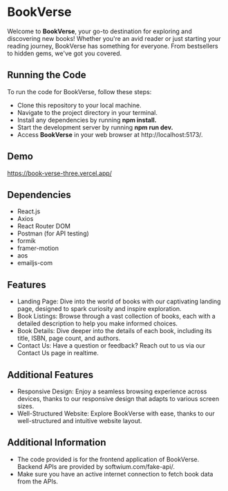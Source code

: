 
# BookVerse

Welcome to **BookVerse**, your go-to destination for exploring and discovering new books! Whether you're an avid reader or just starting your reading journey, BookVerse has something for everyone. From bestsellers to hidden gems, we've got you covered.


## Running the Code
To run the code for BookVerse, follow these steps:

- Clone this repository to your local machine.
- Navigate to the project directory in your terminal.
- Install any dependencies by running **npm install.**
- Start the development server by running **npm run dev.**
- Access **BookVerse** in your web browser at http://localhost:5173/.


## Demo

https://book-verse-three.vercel.app/


## Dependencies
- React.js
- Axios
- React Router DOM
- Postman (for API testing)
- formik
- framer-motion
- aos
- emailjs-com


## Features

- Landing Page: Dive into the world of books with our captivating landing page, designed to spark curiosity and inspire exploration.
- Book Listings: Browse through a vast collection of books, each with a detailed description to help you make informed choices.
- Book Details: Dive deeper into the details of each book, including its title, ISBN, page count, and authors.
- Contact Us: Have a question or feedback? Reach out to us via our Contact Us page in realtime.

## Additional Features
- Responsive Design: Enjoy a seamless browsing experience across devices, thanks to our responsive design that adapts to various screen sizes.
- Well-Structured Website: Explore BookVerse with ease, thanks to our well-structured and intuitive website layout.


## Additional Information

- The code provided is for the frontend application of BookVerse. Backend APIs are provided by softwium.com/fake-api/.
- Make sure you have an active internet connection to fetch book data from the APIs.
